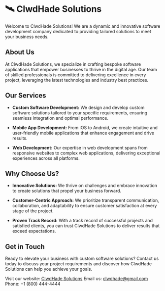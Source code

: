 # 🛰️ ClwdHade Solutions

Welcome to ClwdHade Solutions! We are a dynamic and innovative software development company dedicated to providing tailored solutions to meet your business needs.

## About Us

At ClwdHade Solutions, we specialize in crafting bespoke software applications that empower businesses to thrive in the digital age. Our team of skilled professionals is committed to delivering excellence in every project, leveraging the latest technologies and industry best practices.

## Our Services

- **Custom Software Development:** We design and develop custom software solutions tailored to your specific requirements, ensuring seamless integration and optimal performance.

- **Mobile App Development:** From iOS to Android, we create intuitive and user-friendly mobile applications that enhance engagement and drive results.

- **Web Development:** Our expertise in web development spans from responsive websites to complex web applications, delivering exceptional experiences across all platforms.

## Why Choose Us?

- **Innovative Solutions:** We thrive on challenges and embrace innovation to create solutions that propel your business forward.

- **Customer-Centric Approach:** We prioritize transparent communication, collaboration, and adaptability to ensure customer satisfaction at every stage of the project.

- **Proven Track Record:** With a track record of successful projects and satisfied clients, you can trust ClwdHade Solutions to deliver results that exceed expectations.

## Get in Touch

Ready to elevate your business with custom software solutions? Contact us today to discuss your project requirements and discover how ClwdHade Solutions can help you achieve your goals.

Visit our website: [ClwdHade Solutions](https://clwdhade.vercel.app)
Email us: clwdhade@gmail.com
Phone: +1 (800) 444-4444
